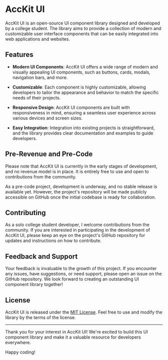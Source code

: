 # AccKit UI

AccKit UI is an open-source UI component library designed and developed by a college student. The library aims to provide a collection of modern and customizable user interface components that can be easily integrated into web applications and websites.

## Features

- **Modern UI Components**: AccKit UI offers a wide range of modern and visually appealing UI components, such as buttons, cards, modals, navigation bars, and more.

- **Customizable**: Each component is highly customizable, allowing developers to tailor the appearance and behavior to match the specific needs of their projects.

- **Responsive Design**: AccKit UI components are built with responsiveness in mind, ensuring a seamless user experience across various devices and screen sizes.

- **Easy Integration**: Integration into existing projects is straightforward, and the library provides clear documentation and examples to guide developers.

## Pre-Revenue and Pre-Code

Please note that AccKit UI is currently in the early stages of development, and no revenue model is in place. It is entirely free to use and open to contributions from the community.

As a pre-code project, development is underway, and no stable release is available yet. However, the project's repository will be made publicly accessible on GitHub once the initial codebase is ready for collaboration.

## Contributing

As a solo college student developer, I welcome contributions from the community. If you are interested in participating in the development of AccKit UI, please keep an eye on the project's GitHub repository for updates and instructions on how to contribute.

## Feedback and Support

Your feedback is invaluable to the growth of this project. If you encounter any issues, have suggestions, or need support, please open an issue on the GitHub repository.
We look forward to creating an outstanding UI component library together!

## License

AccKit UI is released under the [MIT License](LICENSE). Feel free to use and modify the library by the terms of the license.

---

Thank you for your interest in AccKit UI! We're excited to build this UI component library and make it a valuable resource for developers everywhere.

Happy coding!
